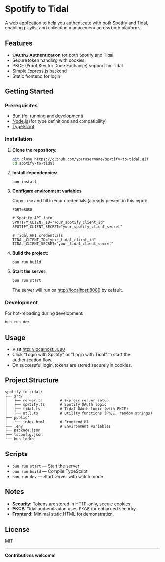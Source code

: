 # Spotify to Tidal

A web application to help you authenticate with both Spotify and Tidal, enabling playlist and collection management across both platforms.

## Features

- **OAuth2 Authentication** for both Spotify and Tidal
- Secure token handling with cookies
- PKCE (Proof Key for Code Exchange) support for Tidal
- Simple Express.js backend
- Static frontend for login

## Getting Started

### Prerequisites

- [Bun](https://bun.sh/) (for running and development)
- [Node.js](https://nodejs.org/) (for type definitions and compatibility)
- [TypeScript](https://www.typescriptlang.org/)

### Installation

1. **Clone the repository:**

   ```sh
   git clone https://github.com/yourusername/spotify-to-tidal.git
   cd spotify-to-tidal
   ```

2. **Install dependencies:**

   ```sh
   bun install
   ```

3. **Configure environment variables:**

   Copy `.env` and fill in your credentials (already present in this repo):

   ```
   PORT=8080

   # Spotify API info
   SPOTIFY_CLIENT_ID="your_spotify_client_id"
   SPOTIFY_CLIENT_SECRET="your_spotify_client_secret"

   # Tidal API credentials
   TIDAL_CLIENT_ID="your_tidal_client_id"
   TIDAL_CLIENT_SECRET="your_tidal_client_secret"
   ```

4. **Build the project:**

   ```sh
   bun run build
   ```

5. **Start the server:**

   ```sh
   bun run start
   ```

   The server will run on [http://localhost:8080](http://localhost:8080) by default.

### Development

For hot-reloading during development:

```sh
bun run dev
```

## Usage

- Visit [http://localhost:8080](http://localhost:8080)
- Click "Login with Spotify" or "Login with Tidal" to start the authentication flow.
- On successful login, tokens are stored securely in cookies.

## Project Structure

```
spotify-to-tidal/
├── src/
│   ├── server.ts        # Express server setup
│   ├── spotify.ts       # Spotify OAuth logic
│   ├── tidal.ts         # Tidal OAuth logic (with PKCE)
│   └── util.ts          # Utility functions (PKCE, random strings)
├── public/
│   └── index.html       # Frontend UI
├── .env                 # Environment variables
├── package.json
├── tsconfig.json
└── bun.lockb
```

## Scripts

- `bun run start` — Start the server
- `bun run build` — Compile TypeScript
- `bun run dev` — Start server with watch mode

## Notes

- **Security:** Tokens are stored in HTTP-only, secure cookies.
- **PKCE:** Tidal authentication uses PKCE for enhanced security.
- **Frontend:** Minimal static HTML for demonstration.

## License

MIT

---

**Contributions welcome!**
